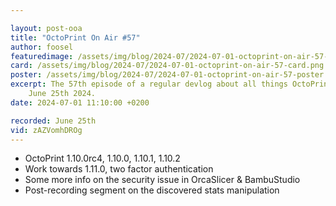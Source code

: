 ```yaml
---

layout: post-ooa
title: "OctoPrint On Air #57"
author: foosel
featuredimage: /assets/img/blog/2024-07/2024-07-01-octoprint-on-air-57-card.png
card: /assets/img/blog/2024-07/2024-07-01-octoprint-on-air-57-card.png
poster: /assets/img/blog/2024-07/2024-07-01-octoprint-on-air-57-poster.png
excerpt: The 57th episode of a regular devlog about all things OctoPrint which was recorded on 
    June 25th 2024.
date: 2024-07-01 11:10:00 +0200

recorded: June 25th
vid: zAZVomhDROg
---
```


- OctoPrint 1.10.0rc4, 1.10.0, 1.10.1, 1.10.2
- Work towards 1.11.0, two factor authentication
- Some more info on the security issue in OrcaSlicer & BambuStudio
- Post-recording segment on the discovered stats manipulation

